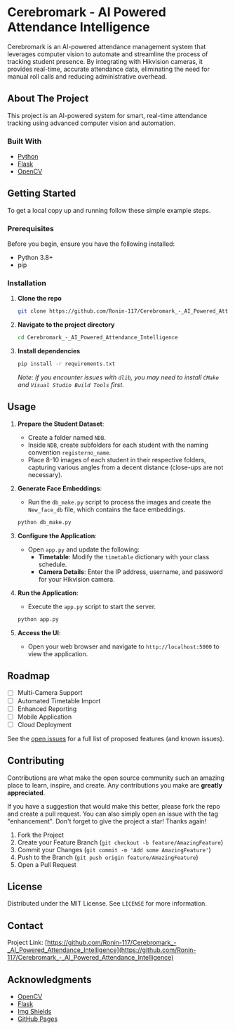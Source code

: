 # Cerebromark - AI Powered Attendance Intelligence

Cerebromark is an AI-powered attendance management system that leverages computer vision to automate and streamline the process of tracking student presence. By integrating with Hikvision cameras, it provides real-time, accurate attendance data, eliminating the need for manual roll calls and reducing administrative overhead.

## About The Project

This project is an AI-powered system for smart, real-time attendance tracking using advanced computer vision and automation.

### Built With

*   [Python](https://www.python.org/)
*   [Flask](https://flask.palletsprojects.com/)
*   [OpenCV](https://opencv.org/)

## Getting Started

To get a local copy up and running follow these simple example steps.

### Prerequisites

Before you begin, ensure you have the following installed:
*   Python 3.8+
*   pip

### Installation

1.  **Clone the repo**
    ```sh
    git clone https://github.com/Ronin-117/Cerebromark_-_AI_Powered_Attendance_Intelligence.git
    ```
2.  **Navigate to the project directory**
    ```sh
    cd Cerebromark_-_AI_Powered_Attendance_Intelligence
    ```
3.  **Install dependencies**
    ```sh
    pip install -r requirements.txt
    ```
    *Note: If you encounter issues with `dlib`, you may need to install `CMake` and `Visual Studio Build Tools` first.*

## Usage

1.  **Prepare the Student Dataset**:
    *   Create a folder named `NDB`.
    *   Inside `NDB`, create subfolders for each student with the naming convention `registerno_name`.
    *   Place 8-10 images of each student in their respective folders, capturing various angles from a decent distance (close-ups are not necessary).

2.  **Generate Face Embeddings**:
    *   Run the `db_make.py` script to process the images and create the `New_face_db` file, which contains the face embeddings.
    ```sh
    python db_make.py
    ```

3.  **Configure the Application**:
    *   Open `app.py` and update the following:
        *   **Timetable**: Modify the `timetable` dictionary with your class schedule.
        *   **Camera Details**: Enter the IP address, username, and password for your Hikvision camera.

4.  **Run the Application**:
    *   Execute the `app.py` script to start the server.
    ```sh
    python app.py
    ```

5.  **Access the UI**:
    *   Open your web browser and navigate to `http://localhost:5000` to view the application.

## Roadmap

- [ ] Multi-Camera Support
- [ ] Automated Timetable Import
- [ ] Enhanced Reporting
- [ ] Mobile Application
- [ ] Cloud Deployment

See the [open issues](https://github.com/Ronin-117/Cerebromark_-_AI_Powered_Attendance_Intelligence/issues) for a full list of proposed features (and known issues).

## Contributing

Contributions are what make the open source community such an amazing place to learn, inspire, and create. Any contributions you make are **greatly appreciated**.

If you have a suggestion that would make this better, please fork the repo and create a pull request. You can also simply open an issue with the tag "enhancement".
Don't forget to give the project a star! Thanks again!

1.  Fork the Project
2.  Create your Feature Branch (`git checkout -b feature/AmazingFeature`)
3.  Commit your Changes (`git commit -m 'Add some AmazingFeature'`)
4.  Push to the Branch (`git push origin feature/AmazingFeature`)
5.  Open a Pull Request

## License

Distributed under the MIT License. See `LICENSE` for more information.

## Contact

Project Link: [https://github.com/Ronin-117/Cerebromark_-_AI_Powered_Attendance_Intelligence](https://github.com/Ronin-117/Cerebromark_-_AI_Powered_Attendance_Intelligence)

## Acknowledgments

*   [OpenCV](https://opencv.org/)
*   [Flask](https://flask.palletsprojects.com/)
*   [Img Shields](https://shields.io)
*   [GitHub Pages](https://pages.github.com)
